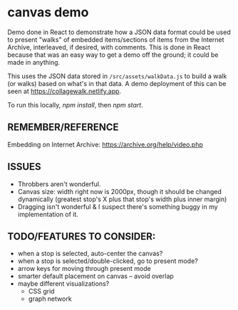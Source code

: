 # canvas demo

Demo done in React to demonstrate how a JSON data format could be used to present "walks" of embedded items/sections of items from the Internet Archive, interleaved, if desired, with comments. This is done in React because that was an easy way to get a demo off the ground; it could be made in anything.

This uses the JSON data stored in `/src/assets/walkData.js` to build a walk (or walks) based on what's in that data. A demo deployment of this can be seen at https://collagewalk.netlify.app.

To run this locally, _npm install_, then _npm start_.

## REMEMBER/REFERENCE

Embedding on Internet Archive: https://archive.org/help/video.php

## ISSUES

* Throbbers aren't wonderful.
* Canvas size: width right now is 2000px, though it should be changed dynamically (greatest stop's X plus that stop's width plus inner margin)
* Dragging isn't wonderful & I suspect there's something buggy in my implementation of it.

## TODO/FEATURES TO CONSIDER:

* when a stop is selected, auto-center the canvas?
* when a stop is selected/double-clicked, go to present mode?
* arrow keys for moving through present mode
* smarter default placement on canvas – avoid overlap
* maybe different visualizations?
  * CSS grid
  * graph network
